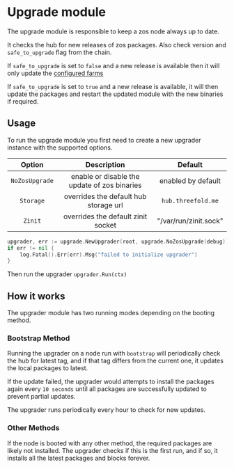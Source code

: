# Upgrade module

The upgrade module is responsible to keep a zos node always up to date.

It checks the hub for new releases of zos packages. Also check version and `safe_to_upgrade` flag from the chain.

If `safe_to_upgrade` is set to `false` and a new release is available then it will only update the [configured farms](https://github.com/threefoldtech/zos-config/blob/main/config.schema.json#L49)

If `safe_to_upgrade` is set to `true` and a new release is available, it will then update the packages and restart the updated module with the new binaries if required.

## Usage

To run the upgrade module you first need to create a new upgrader instance with the supported options.

|     Option     |                 Description                  |        Default        |
| :------------: | :------------------------------------------: | :-------------------: |
| `NoZosUpgrade` | enable or disable the update of zos binaries |  enabled by default   |
|   `Storage`    |    overrides the default hub storage url     |     `hub.threefold.me`     |
|    `Zinit`     |      overrides the default zinit socket      | "/var/run/zinit.sock" |

```go
upgrader, err := upgrade.NewUpgrader(root, upgrade.NoZosUpgrade(debug))
if err != nil {
    log.Fatal().Err(err).Msg("failed to initialize upgrader")
}
```

Then run the upgrader `upgrader.Run(ctx)`

## How it works

The upgrader module has two running modes depending on the booting method.

### Bootstrap Method

Running the upgrader on a node run with `bootstrap` will periodically check the hub for latest tag,
and if that tag differs from the current one, it updates the local packages to latest.

If the update failed, the upgrader would attempts to install the packages again every `10 seconds` until all packages are successfully updated to prevent partial updates.

The upgrader runs periodically every hour to check for new updates.

### Other Methods

If the node is booted with any other method, the required packages are likely not installed.
The upgrader checks if this is the first run, and if so, it installs all the latest packages and blocks forever.
